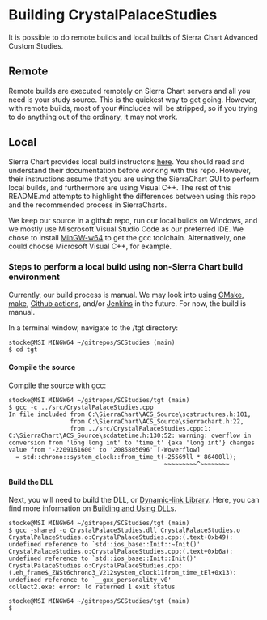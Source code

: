 # Building CrystalPalaceStudies

It is possible to do remote builds and local builds of Sierra Chart Advanced Custom Studies.

## Remote

Remote builds are executed remotely on Sierra Chart servers and all you need is your study source.  This is the quickest way to get going.  However, with remote builds, most of your #includes will be stripped, so if you trying to do anything out of the ordinary, it may not work.

## Local

Sierra Chart provides local build instructons [here](https://www.sierrachart.com/index.php?page=doc/AdvancedCustomStudyInterfaceAndLanguage.php#StepByStepInstructions).  You should read and understand their documentation before working with this repo.  However, their instructions assume that you are using the SierraChart GUI to perform local builds, and furthermore are using Visual C++.  The rest of this README.md attempts to highlight the differences between using this repo and the recommended process in SierraCharts.

We keep our source in a github repo, run our local builds on Windows, and we mostly use Miscrosoft Visual Studio Code as our preferred IDE.  We chose to install [MinGW-w64](https://sourceforge.net/projects/mingw-w64/) to get the gcc toolchain.  Alternatively, one could choose Microsoft Visual C++, for example.

### Steps to perform a local build using non-Sierra Chart build environment

Currently, our build process is manual.  We may look into using [CMake](https://cmake.org/), [make](https://www.gnu.org/software/make/), [Github actions](https://docs.github.com/en/actions), and/or [Jenkins](https://www.jenkins.io/) in the future.  For now, the build is manual.

In a terminal window, navigate to the /tgt directory:

```Shell
stocke@MSI MINGW64 ~/gitrepos/SCStudies (main)
$ cd tgt
```

#### Compile the source

Compile the source with gcc:

```Shell
stocke@MSI MINGW64 ~/gitrepos/SCStudies/tgt (main)
$ gcc -c ../src/CrystalPalaceStudies.cpp
In file included from C:\SierraChart\ACS_Source\scstructures.h:101,
                 from C:\SierraChart\ACS_Source\sierrachart.h:22,
                 from ../src/CrystalPalaceStudies.cpp:1:
C:\SierraChart\ACS_Source\scdatetime.h:130:52: warning: overflow in conversion from 'long long int' to 'time_t' {aka 'long int'} changes value from '-2209161600' to '2085805696' [-Woverflow]
  = std::chrono::system_clock::from_time_t(-25569ll * 86400ll);
                                           ~~~~~~~~~^~~~~~~~~
```

#### Build the DLL

Next, you will need to build the DLL, or [Dynamic-link Library](https://en.wikipedia.org/wiki/Dynamic-link_library).  Here, you can find more information on [Building and Using DLLs](https://cygwin.com/cygwin-ug-net/dll.html).  

```Shell
stocke@MSI MINGW64 ~/gitrepos/SCStudies/tgt (main)
$ gcc -shared -o CrystalPalaceStudies.dll CrystalPalaceStudies.o
CrystalPalaceStudies.o:CrystalPalaceStudies.cpp:(.text+0xb49): undefined reference to `std::ios_base::Init::~Init()'
CrystalPalaceStudies.o:CrystalPalaceStudies.cpp:(.text+0xb6a): undefined reference to `std::ios_base::Init::Init()'
CrystalPalaceStudies.o:CrystalPalaceStudies.cpp:(.eh_frame$_ZNSt6chrono3_V212system_clock11from_time_tEl+0x13): undefined reference to `__gxx_personality_v0'
collect2.exe: error: ld returned 1 exit status

stocke@MSI MINGW64 ~/gitrepos/SCStudies/tgt (main)
$ 
```
